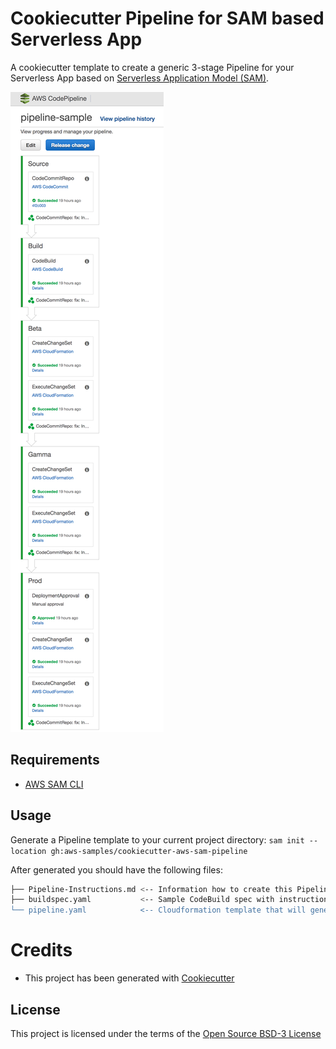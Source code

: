 # Cookiecutter Pipeline for SAM based Serverless App

A cookiecutter template to create a generic 3-stage Pipeline for your Serverless App based on [Serverless Application Model (SAM)](https://github.com/awslabs/serverless-application-model).

![SAM Generic CI/CD Pipeline]({{cookiecutter.project_name}}/pipeline-sample.png)

## Requirements

* [AWS SAM CLI](https://github.com/awslabs/aws-sam-cli) 

## Usage

Generate a Pipeline template to your current project directory: `sam init --location gh:aws-samples/cookiecutter-aws-sam-pipeline` 

After generated you should have the following files:

```bash
├── Pipeline-Instructions.md <-- Information how to create this Pipeline
├── buildspec.yaml           <-- Sample CodeBuild spec with instructions on how to update it (in case you don't have one)
└── pipeline.yaml            <-- Cloudformation template that will generate this 3-stage pipeline
```

# Credits

* This project has been generated with [Cookiecutter](https://github.com/audreyr/cookiecutter)

License
-------

This project is licensed under the terms of the [Open Source BSD-3 License](/LICENSE)
